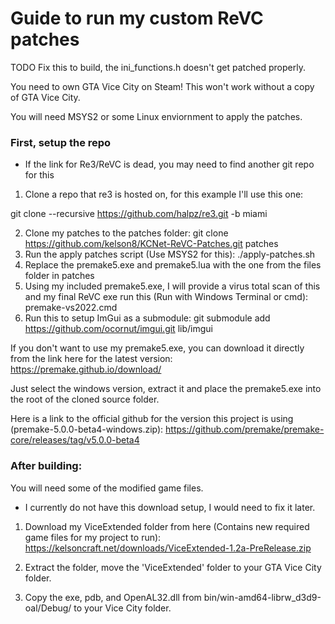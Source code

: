 # Guide to run my custom ReVC patches

TODO Fix this to build, the ini_functions.h doesn't get patched properly.

You need to own GTA Vice City on Steam! This won't work without a copy of GTA Vice City.

You will need MSYS2 or some Linux enviornment to apply the patches.

### First, setup the repo


* If the link for Re3/ReVC is dead, you may need to find another git repo for this
1. Clone a repo that re3 is hosted on, for this example I'll use this one:

 git clone --recursive https://github.com/halpz/re3.git -b miami
 
2. Clone my patches to the patches folder:
 git clone https://github.com/kelson8/KCNet-ReVC-Patches.git patches
3. Run the apply patches script (Use MSYS2 for this):
 ./apply-patches.sh
4. Replace the premake5.exe and premake5.lua with the one from the files folder in patches
5. Using my included premake5.exe, I will provide a virus total scan of this and my final ReVC exe
 run this (Run with Windows Terminal or cmd): premake-vs2022.cmd
6. Run this to setup ImGui as a submodule:
 git submodule add https://github.com/ocornut/imgui.git lib/imgui

If you don't want to use my premake5.exe, you can download it directly from the link here for the latest version:
 https://premake.github.io/download/
 
Just select the windows version, extract it and place the premake5.exe into the root of the cloned source folder.

Here is a link to the official github for the version this project is using (premake-5.0.0-beta4-windows.zip):
 https://github.com/premake/premake-core/releases/tag/v5.0.0-beta4
 

### After building:
You will need some of the modified game files.
* I currently do not have this download setup, I would need to fix it later.

1. Download my ViceExtended folder from here (Contains new required game files for my project to run):
  https://kelsoncraft.net/downloads/ViceExtended-1.2a-PreRelease.zip
  
2. Extract the folder, move the 'ViceExtended' folder to your GTA Vice City folder.

3. Copy the exe, pdb, and OpenAL32.dll from bin/win-amd64-librw_d3d9-oal/Debug/
 to your Vice City folder.